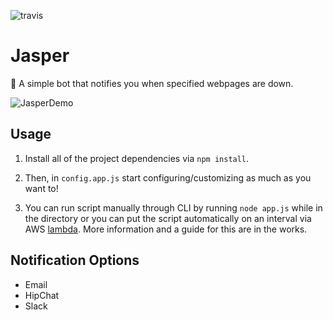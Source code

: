 ![travis](https://travis-ci.org/tjhillard/jasper.svg?branch=develop)

# Jasper
:tophat: A simple bot that notifies you when specified webpages are down.

![JasperDemo](http://i.imgur.com/uYn5sSM.png)

## Usage
1. Install all of the project dependencies via
```npm install```.

2. Then, in ```config.app.js``` start configuring/customizing as much as you want to!

3. You can run script manually through CLI by running ```node app.js``` while in the directory or
you can put the script automatically on an interval via AWS [lambda](https://console.aws.amazon.com/lambda/). More information and a guide for this are in the works.

## Notification Options
* Email
* HipChat
* Slack 
